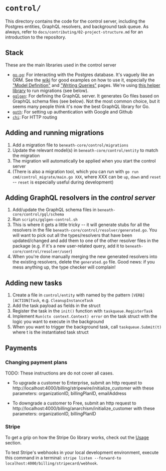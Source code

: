 # `control/`

This directory contains the code for the control server, including the Postgres entities, GraphQL resolvers, and background task queue. As always, refer to `docs/contributing/02-project-structure.md` for an introduction to the repository.

## Stack

These are the main libraries used in the control server

- [`go-pg`](https://github.com/go-pg/pg): For interacting with the Postgres database. It's vaguely like an ORM. See the [wiki](https://github.com/go-pg/pg/v9/wiki) for good examples on how to use it, especially the ["Model Definition"](https://github.com/go-pg/pg/v9/wiki/Model-Definition) and ["Writing Queries"](https://github.com/go-pg/pg/v9/wiki/Writing-Queries) pages. We're using [this helper library](https://github.com/go-pg/migrations/v7) to run migrations (see below). 
- [`gqlgen`](https://gqlgen.com/): For defining the GraphQL server. It generates Go files based on GraphQL schema files (see below). Not the most common choice, but it seems many people think it's now the best GraphQL library for Go.
- [`goth`](https://github.com/markbates/goth): For setting up authentication with Google and Github
- [`chi`](https://github.com/go-chi/chi): For HTTP routing

## Adding and running migrations

1. Add a migration file to `beneath-core/control/migrations`
2. Update the relevant model(s) in `beneath-core/control/entity` to match the migration
3. The migration will automatically be applied when you start the control server
4. (There is also a migration tool, which you can run with `go run cmd/control_migrate/main.go XXX`, where XXX can be `up`, `down` and `reset` -- `reset` is especially useful during development)

## Adding GraphQL resolvers in the *control server*

1. Add/update the GraphQL schema files in `beneath-core/control/gql/schema`
2. Run `scripts/gqlgen-control.sh`
3. This is where it gets a little tricky -- it will generate stubs for all the resolvers in the file `beneath-core/control/resolver/generated.go`. You will want to pick out all the types/resolvers that have been updated/changed and add them to one of the other resolver files in the package (e.g. if it's a new user-related query, add it to `beneath-core/control/resolver/user`)
4. When you're done manually merging the new generated resolvers into the existing resolvers, delete the `generated.go` file. Good news: if you mess anything up, the type checker will complain!

## Adding new tasks

1. Create a file in `control/entity` with named by the pattern `[VERB][ACTION]Task`, e.g. `CleanupInstanceTask`
2. Add the task payload as fields in the struct
2. Register the task in the `init()` function with `taskqueue.RegisterTask`
3. Implement `Run(ctx context.Context) error` on the task struct with the logic you want to execute in the background
4. When you want to trigger the background task, call `taskqueue.Submit(t)` where t is the instantiated task struct

## Payments

### Changing payment plans

TODO: These instructions are do not cover all cases.

- To upgrade a customer to Enterprise, submit an http request to http://localhost:4000/billing/stripewire/initialize_customer with these parameters: organizationID, billingPlanID, emailAddress

- To downgrade a customer to Free, submit an http request to http://localhost:4000/billing/anarchism/initialize_customer with these parameters: organizationID, billingPlanID
 
### Stripe

To get a grip on how the Stripe Go library works, check out the [Usage](https://github.com/stripe/stripe-go#usage) section.

To test Stripe's webhooks in your local development environment, execute this command in a terminal: `stripe listen --forward-to localhost:4000/billing/stripecard/webhook`.
